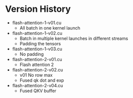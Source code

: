 # Version History

- flash-attention-1-v01.cu
  - All batch in one kernel launch
- flash-attention-1-v02.cu
  - Batch in multiple kernel launches in different streams
  - Padding the tensors
- flash-attention-1-v03.cu
  - No padding
- flash-attention-2-v01.cu
  - Flash attention 2
- flash-attention-2-v02.cu
  - v01 No row max
  - Fused qk dot and exp
- flash-attention-2-v04.cu
  - Fused QKV buffer
